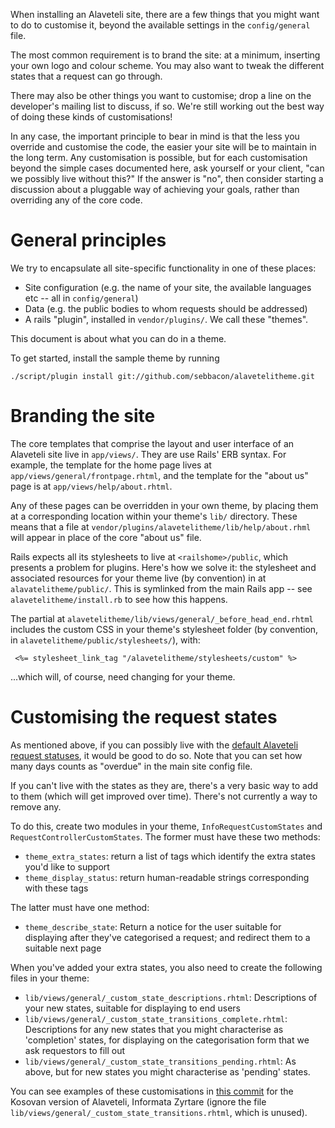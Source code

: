 When installing an Alaveteli site, there are a few things that you
might want to do to customise it, beyond the available settings in the
`config/general` file.

The most common requirement is to brand the site: at a minimum,
inserting your own logo and colour scheme.  You may also want to tweak
the different states that a request can go through.

There may also be other things you want to customise; drop a line on
the developer's mailing list to discuss, if so.  We're still working
out the best way of doing these kinds of customisations!

In any case, the important principle to bear in mind is that the less
you override and customise the code, the easier your site will be to
maintain in the long term.  Any customisation is possible, but for
each customisation beyond the simple cases documented here, ask
yourself or your client, "can we possibly live without this?"  If the
answer is "no", then consider starting a discussion about a pluggable
way of achieving your goals, rather than overriding any of the core
code.

# General principles

We try to encapsulate all site-specific functionality in one of these
places:

* Site configuration (e.g. the name of your site, the available
  languages etc -- all in `config/general`)
* Data (e.g. the public bodies to whom requests should be addressed)
* A rails "plugin", installed in `vendor/plugins/`.  We call these
  "themes".

This document is about what you can do in a theme.

To get started, install the sample theme by running 

    ./script/plugin install git://github.com/sebbacon/alavetelitheme.git

# Branding the site 

The core templates that comprise the layout and user interface of an
Alaveteli site live in `app/views/`.  They are use Rails' ERB syntax.
For example, the template for the home page lives at
`app/views/general/frontpage.rhtml`, and the template for the "about
us" page is at `app/views/help/about.rhtml`.

Any of these pages can be overridden in your own theme, by placing
them at a corresponding location within your theme's `lib/` directory.
These means that a file at
`vendor/plugins/alavetelitheme/lib/help/about.rhml` will appear in
place of the core "about us" file.

Rails expects all its stylesheets to live at `<railshome>/public`,
which presents a problem for plugins.  Here's how we solve it: the
stylesheet and associated resources for your theme live (by
convention) in at `alavatelitheme/public/`.  This is symlinked from
the main Rails app -- see `alavetelitheme/install.rb` to see how this
happens.

The partial at
`alavetelitheme/lib/views/general/_before_head_end.rhtml` includes the
custom CSS in your theme's stylesheet folder (by convention, in
`alavetelitheme/public/stylesheets/`), with:

     <%= stylesheet_link_tag "/alavetelitheme/stylesheets/custom" %>

...which will, of course, need changing for your theme.

# Customising the request states

As mentioned above, if you can possibly live with the
[default Alaveteli request statuses](https://github.com/sebbacon/alaveteli/wiki/Alaveteli's-request-statuses),
it would be good to do so.  Note that you can set how many days counts
as "overdue" in the main site config file.

If you can't live with the states as they are, there's a very basic
way to add to them (which will get improved over time).  There's not
currently a way to remove any.

To do this, create two modules in your theme,
`InfoRequestCustomStates` and `RequestControllerCustomStates`.  The
former must have these two methods:

* `theme_extra_states`: return a list of tags which identify the extra states you'd like to support
* `theme_display_status`: return human-readable strings corresponding with these tags

The latter must have one method:

* `theme_describe_state`: Return a notice for the user suitable for
  displaying after they've categorised a request; and redirect them to
  a suitable next page

When you've added your extra states, you also need to create the following files in your theme:

* `lib/views/general/_custom_state_descriptions.rhtml`: Descriptions
  of your new states, suitable for displaying to end users
* `lib/views/general/_custom_state_transitions_complete.rhtml`:
  Descriptions for any new states that you might characterise as
  'completion' states, for displaying on the categorisation form that
  we ask requestors to fill out
* `lib/views/general/_custom_state_transitions_pending.rhtml`: As
  above, but for new states you might characterise as 'pending'
  states.

You can see examples of these customisations in
[this commit](https://github.com/sebbacon/informatazyrtare-theme/commit/2b240491237bd72415990399904361ce9bfa431d)
for the Kosovan version of Alaveteli, Informata Zyrtare (ignore the
file `lib/views/general/_custom_state_transitions.rhtml`, which is
unused).

